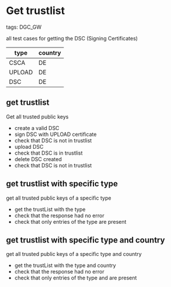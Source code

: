 # Get trustlist

tags: DGC_GW

all test cases for getting the DSC (Signing Certificates)

   |type  |country|
   |------|-------|
   |CSCA  |DE     |
   |UPLOAD|DE     |
   |DSC   |DE     |

## get trustlist

Get all trusted public keys

* create a valid DSC
* sign DSC with UPLOAD certificate
* check that DSC is not in trustlist
* upload DSC
* check that DSC is in trustlist
* delete DSC created
* check that DSC is not in trustlist

## get trustlist with specific type

get all trusted public keys of a specific type

* get the trustList with the type <type>
* check that the response had no error
* check that only entries of the type <type> are present

## get trustlist with specific type and country

get all trusted public keys of a specific type and country

* get the trustList with the type <type> and country <country>
* check that the response had no error
* check that only entries of the type <type> and <country> are present
